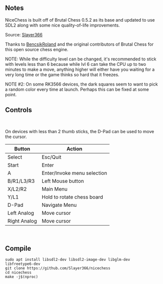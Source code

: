 ## Notes
NiceChess is built off of Brutal Chess 0.5.2 as its base and updated to use SDL2 along with some nice quality-of-life improvements.

Source: [Slayer366](https://github.com/Slayer366/nicechess)

Thanks to [BencsikRoland](https://github.com/BencsikRoland/nicechess) and the original contributors of Brutal Chess for this open source chess engine.  

NOTE: While the difficulty level can be changed, it's recommended to stick with levels less than 6 because while lvl 6 can take the CPU up to two minutes to make a move, anything higher will either have you waiting for a very long time or the game thinks so hard that it freezes.

NOTE #2: On some RK3566 devices, the dark squares seem to want to pick a random color every time at launch.  Perhaps this can be fixed at some point.

## Controls

</br>

On devices with less than 2 thumb sticks, the D-Pad can be used to move the cursor.

| Button | Action |
|--|--| 
|Select|Esc/Quit|
|Start|Enter|
|A|Enter/Invoke menu selection|
|B/R1/L3/R3|Left Mouse button|
|X/L2/R2|Main Menu|
|Y/L1|Hold to rotate chess board|
|D-Pad|Navigate Menu|
|Left Analog|Move cursor|
|Right Analog|Move cursor|

</br>

## Compile

```shell
sudo apt install libsdl2-dev libsdl2-image-dev libglm-dev libfreetype6-dev
git clone https://github.com/Slayer366/nicechess
cd nicechess
make -j$(nproc)
```
